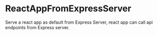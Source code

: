 # ReactAppFromExpressServer
Serve a react app as default from Express Server, react app can call api endpoints from Express server.
